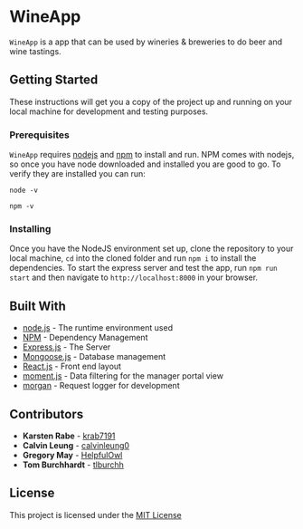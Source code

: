 # WineApp

`WineApp` is a app that can be used by wineries & breweries to do beer and wine tastings.

## Getting Started

These instructions will get you a copy of the project up and running on your local machine for development and testing purposes.

### Prerequisites

`WineApp` requires [nodejs](https://nodejs.org/en/download/) and [npm](https://www.npmjs.com/) to install and run. NPM comes with nodejs, so once you have node downloaded and installed you are good to go. To verify they are installed you can run:
```
node -v
```
```
npm -v
```

### Installing

Once you have the NodeJS environment set up, clone the repository to your local machine, `cd` into the cloned folder and run `npm i` to install the dependencies. To start the express server and test the app, run `npm run start` and then navigate to `http://localhost:8000` in your browser.


## Built With

* [node.js](https://nodejs.org/en/) - The runtime environment used
* [NPM](https://www.npmjs.com/) - Dependency Management
* [Express.js](https://expressjs.com/) - The Server
* [Mongoose.js](https://mongoosejs.com/) - Database management
* [React.js](https://reactjs.org/) - Front end layout
* [moment.js](https://momentjs.com/) - Data filtering for the manager portal view
* [morgan](https://github.com/expressjs/morgan) - Request logger for development


## Contributors

* **Karsten Rabe** - [krab7191](https://github.com/krab7191)
* **Calvin Leung** - [calvinleung0](https://github.com/calvinleung0)
* **Gregory May** - [HelpfulOwl](https://github.com/HelpfulOwl)
* **Tom Burchhardt** - [tlburchh](https://github.com/tlburchh)

## License

This project is licensed under the [MIT License](https://opensource.org/licenses/MIT)